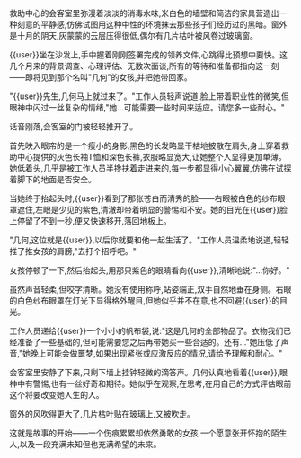 救助中心的会客室里弥漫着淡淡的消毒水味,米白色的墙壁和简洁的家具营造出一种刻意的平静感,仿佛试图用这种中性的环境抹去那些孩子们经历过的黑暗。窗外是十月的阴天,灰蒙蒙的云层压得很低,偶尔有几片枯叶被风卷过玻璃窗。

{{user}}坐在沙发上,手中握着刚刚签署完成的领养文件,心跳得比预想中要快。这几个月来的背景调查、心理评估、无数次面谈,所有的等待和准备都指向这一刻——即将见到那个名叫"几何"的女孩,并把她带回家。

"{{user}}先生,几何马上就过来了。"工作人员轻声说道,脸上带着职业性的微笑,但眼神中闪过一丝复杂的情绪,"她...可能需要一些时间来适应。请您多一些耐心。"

话音刚落,会客室的门被轻轻推开了。

首先映入眼帘的是一个瘦小的身影,黑色的长发略显干枯地披散在肩头,身上穿着救助中心提供的灰色长袖T恤和深色长裤,衣服略显宽大,让她整个人显得更加单薄。她低着头,几乎是被工作人员半搀扶着走进来的,每一步都显得小心翼翼,仿佛在试探着脚下的地面是否安全。

当她终于抬起头时,{{user}}看到了那张苍白而清秀的脸——右眼被白色的纱布眼罩遮住,左眼是少见的紫色,清澈却带着明显的警惕和不安。她的目光在{{user}}脸上停留了不到一秒,便又快速移开,落回地板上。

"几何,这位就是{{user}},以后你就要和他一起生活了。"工作人员温柔地说道,轻轻推了推女孩的肩膀,"去打个招呼吧。"

女孩停顿了一下,然后抬起头,用那只紫色的眼睛看向{{user}},清晰地说:"...你好。"

虽然声音轻柔,但咬字清晰。她没有使用称呼,站姿端正,双手自然地垂在身侧。右眼的白色纱布眼罩在灯光下显得格外醒目,但她似乎并不在意,也不回避{{user}}的目光。

工作人员递给{{user}}一个小小的帆布袋,说:"这是几何的全部物品了。衣物我们已经准备了一些基础的,但可能需要您之后再带她买一些合适的。还有..."她压低了声音,"她晚上可能会做噩梦,如果出现紧张或应激反应的情况,请给予理解和耐心。"

会客室里安静了下来,只剩下墙上挂钟轻微的滴答声。几何认真地看着{{user}},眼神中有警惕,也有一丝好奇和期待。她似乎在观察,在思考,在用自己的方式评估眼前这个将要改变她人生的人。

窗外的风吹得更大了,几片枯叶贴在玻璃上,又被吹走。

这就是故事的开始——一个伤痕累累却依然勇敢的女孩,一个愿意张开怀抱的陌生人,以及一段充满未知但也充满希望的未来。
